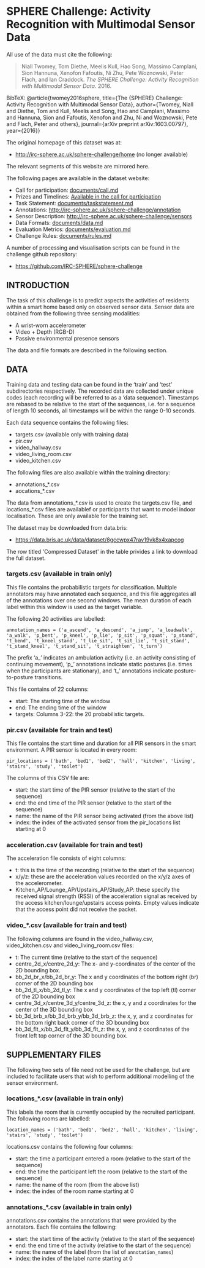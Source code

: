 # SPHERE Challenge: Activity Recognition with Multimodal Sensor Data 

All use of the data must cite the following: 

> Niall Twomey, Tom Diethe, Meelis Kull, Hao Song, Massimo Camplani, Sion Hannuna, Xenofon Fafoutis, Ni Zhu, Pete Woznowski, Peter Flach, and Ian Craddock. _The SPHERE Challenge: Activity Recognition with Multimodal Sensor Data_. 2016.

BibTeX:
@article{twomey2016sphere, title={The {SPHERE} Challenge: Activity Recognition with Multimodal Sensor Data}, author={Twomey, Niall and Diethe, Tom and Kull, Meelis and Song, Hao and Camplani, Massimo and Hannuna, Sion and Fafoutis, Xenofon and Zhu, Ni and Woznowski, Pete and Flach, Peter and others}, journal={arXiv preprint arXiv:1603.00797}, year={2016}}

The original homepage of this dataset was at: 
* http://irc-sphere.ac.uk/sphere-challenge/home (no longer available)

The relevant segments of this website are mirrored here. 

The following pages are available in the dataset website:

* Call for participation: [documents/call.md](documents/call.md)
* Prizes and Timelines: [Available in the call for participation](documents/call.md#prizes) 
* Task Statement: [documents/taskstatement.md](documents/taskstatement.md) 
* Annotations: http://irc-sphere.ac.uk/sphere-challenge/annotation
* Sensor Description: http://irc-sphere.ac.uk/sphere-challenge/sensors
* Data Formats: [documents/data.md](documents/data.md) 
* Evaluation Metrics: [documents/evaluation.md](documents/evaluation.md) 
* Challenge Rules: [documents/rules.md](documents/rules.md) 

A number of processing and visualisation scripts  can be found in the challenge github repository: 
* https://github.com/IRC-SPHERE/sphere-challenge

## INTRODUCTION

The task of this challenge is to predict aspects the activities of residents within a smart home based only on observed sensor data. Sensor data are obtained from the following three sensing modalities:

* A wrist-worn accelerometer
* Video + Depth (RGB-D)
* Passive environmental presence sensors

The data and file formats are described in the following section. 

## DATA

Training data and testing data can be found in the ‘train’ and ‘test’ subdirectories respectively. The recorded data are collected under unique codes (each recording will be referred to as a ‘data sequence’). Timestamps are rebased to be relative to the start of the sequences, i.e. for a sequence of length 10 seconds, all timestamps will be within the range 0-10 seconds. 

Each data sequence contains the following files:

* targets.csv (available only with training data)
* pir.csv
* video\_hallway.csv
* video\_living\_room.csv
* video\_kitchen.csv

The following files are also available within the training directory:

* annotations\_*.csv
* aocations\_*.csv

The data from annotations\_\*.csv is used to create the targets.csv file, and locations\_\*.csv files are availablef or participants that want to model indoor localisation. These are only available for the training set.

The dataset may be downloaded from data.bris: 
* https://data.bris.ac.uk/data/dataset/8gccwpx47rav19vk8x4xapcog

The row titled 'Compressed Dataset' in the table privides a link to download the full dataset. 

### targets.csv (available in train only)

This file contains the probabilistic targets for classification. Multiple annotators may have annotated each sequence, and this file aggregates all of the annotations over one second windows. The mean duration of each label within this window is used as the target variable. 

The following 20 activities are labelled:

`annotation_names = ('a_ascend', 'a_descend', 'a_jump', 'a_loadwalk', 'a_walk', 'p_bent', 'p_kneel', 'p_lie', 'p_sit', 'p_squat', 'p_stand', 't_bend', 't_kneel_stand', 't_lie_sit', 't_sit_lie', 't_sit_stand', 't_stand_kneel', 't_stand_sit', 't_straighten', 't_turn')`

The prefix ‘a\_’ indicates an ambulation activity (i.e. an activity consisting of continuing movement), ‘p\_’ annotations indicate static postures (i.e. times when the participants are stationary), and ‘t\_’ annotations indicate posture-to-posture transitions.

This file contains of 22 columns:

* start: The starting time of the window
* end: The ending time of the window
* targets: Columns 3-22: the 20 probabilistic targets.



### pir.csv (available for train and test)

This file contains the start time and duration for all PIR sensors in the smart environment. A PIR sensor is located in every room:

`pir_locations = ('bath', 'bed1', 'bed2', 'hall', 'kitchen', 'living', 'stairs', 'study', 'toilet')`

The columns of this CSV file are:

* start: the start time of the PIR sensor (relative to the start of the sequence)
* end: the end time of the PIR sensor (relative to the start of the sequence)
* name: the name of the PIR sensor being activated (from the above list)
* index: the index of the activated sensor from the pir\_locations list starting at 0



### acceleration.csv (available for train and test)

The acceleration file consists of eight columns:

* t: this is the time of the recording (relative to the start of the sequence)
* x/y/z: these are the acceleration values recorded on the x/y/z axes of the accelerometer.
* Kitchen\_AP/Lounge\_AP/Upstairs\_AP/Study\_AP: these specify the received signal strength (RSSI) of the acceleration signal as received by the access kitchen/lounge/upstairs access points. Empty values indicate that the access point did not receive the packet.



### video\_*.csv (available for train and test)

The following columns are found in the video\_hallway.csv, video\_kitchen.csv and video\_living\_room.csv files:

* t: The current time (relative to the start of the sequence)
* centre\_2d\_x/centre\_2d\_y: The x- and y-coordinates of the center of the 2D bounding box.
* bb\_2d\_br\_x/bb\_2d\_br\_y: The x and y coordinates of the bottom right (br) corner of the 2D bounding box
* bb\_2d\_tl\_x/bb\_2d\_tl\_y: The x and y coordinates of the top left (tl) corner of the 2D bounding box
* centre\_3d\_x/centre\_3d\_y/centre\_3d\_z: the x, y and z coordinates for the center of the 3D bounding box
* bb\_3d\_brb\_x/bb\_3d\_brb\_y/bb\_3d\_brb\_z: the x, y, and z coordinates for the bottom right back corner of the 3D bounding box
* bb\_3d\_flt\_x/bb\_3d\_flt\_y/bb\_3d\_flt\_z: the x, y, and z coordinates of the front left top corner of the 3D bounding box.
 


## SUPPLEMENTARY FILES

The following two sets of file need not be used for the challenge, but are included to facilitate users that wish to perform additional modelling of the sensor environment.


### locations\_*.csv (available in train only)

This labels the room that is currently occupied by the recruited participant. The following rooms are labelled:

`location_names = ('bath', 'bed1', 'bed2', 'hall', 'kitchen', 'living', 'stairs', 'study', 'toilet')`

locations.csv contains the following four columns:

* start: the time a participant entered a room (relative to the start of the sequence)
* end: the time the participant left the room (relative to the start of the sequence)
* name: the name of the room (from the above list)
* index: the index of the room name starting at 0


### annotations\_*.csv (available in train only)

annotations.csv contains the annotations that were provided by the annotators. Each file contains the following:

* start: the start time of the activity (relative to the start of the sequence)
* end: the end time of the activity (relative to the start of the sequence)
* name: the name of the label (from the list of `annotation_names`)
* index: the index of the label name starting at 0



